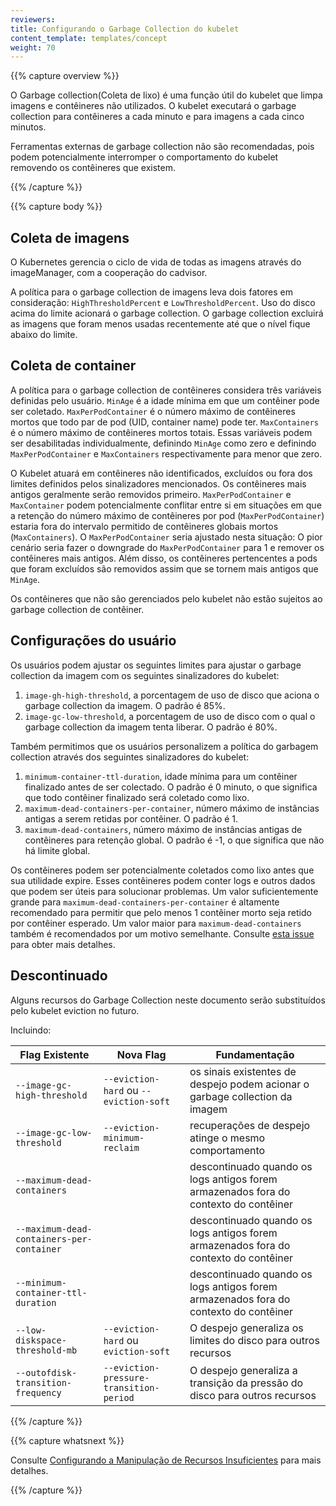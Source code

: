 ```yaml
---
reviewers:
title: Configurando o Garbage Collection do kubelet
content_template: templates/concept
weight: 70
---
```


{{% capture overview %}}

O Garbage collection(Coleta de lixo) é uma função útil do kubelet que limpa
imagens e contêineres não utilizados. O kubelet executará o garbage collection
para contêineres a cada minuto e para imagens a cada cinco minutos.

Ferramentas externas de garbage collection não são recomendadas, pois podem
potencialmente interromper o comportamento do kubelet removendo os contêineres
que existem.

{{% /capture %}}

{{% capture body %}}

## Coleta de imagens

O Kubernetes gerencia o ciclo de vida de todas as imagens através do
imageManager, com a cooperação do cadvisor.

A política para o garbage collection de imagens leva dois fatores em
consideração: `HighThresholdPercent` e `LowThresholdPercent`. Uso do disco acima
do limite acionará o garbage collection. O garbage collection excluirá as
imagens que foram menos usadas recentemente até que o nível fique abaixo do
limite.

## Coleta de container

A política para o garbage collection de contêineres considera três variáveis
definidas pelo usuário. `MinAge` é a idade mínima em que um contêiner pode ser
coletado. `MaxPerPodContainer` é o número máximo de contêineres mortos que todo
par de pod (UID, container name) pode ter. `MaxContainers` é o número máximo de
contêineres mortos totais. Essas variáveis podem ser desabilitadas
individualmente, definindo `MinAge` como zero e definindo `MaxPerPodContainer` e
`MaxContainers` respectivamente para menor que zero.

O Kubelet atuará em contêineres não identificados, excluídos ou fora dos limites
definidos pelos sinalizadores mencionados. Os contêineres mais antigos
geralmente serão removidos primeiro. `MaxPerPodContainer` e `MaxContainer` podem
potencialmente conflitar entre si em situações em que a retenção do número
máximo de contêineres por pod (`MaxPerPodContainer`) estaria fora do intervalo
permitido de contêineres globais mortos (`MaxContainers`). O
`MaxPerPodContainer` seria ajustado nesta situação: O pior cenário seria fazer o
downgrade do `MaxPerPodContainer` para 1 e remover os contêineres mais antigos.
Além disso, os contêineres pertencentes a pods que foram excluídos são removidos
assim que se tornem mais antigos que `MinAge`.

Os contêineres que não são gerenciados pelo kubelet não estão sujeitos ao
garbage collection de contêiner.

## Configurações do usuário

Os usuários podem ajustar os seguintes limites para ajustar o garbage collection
da imagem com os seguintes sinalizadores do kubelet:

1. `image-gh-high-threshold`, a porcentagem de uso de disco que aciona o garbage
   collection da imagem. O padrão é 85%.
2. `image-gc-low-threshold`, a porcentagem de uso de disco com o qual o garbage
   collection da imagem tenta liberar. O padrão é 80%.

Também permitimos que os usuários personalizem a política do garbagem collection
através dos seguintes sinalizadores do kubelet:

1. `minimum-container-ttl-duration`, idade mínima para um contêiner finalizado
   antes de ser colectado. O padrão é 0 minuto, o que significa que todo
   contêiner finalizado será coletado como lixo.
2. `maximum-dead-containers-per-container`, número máximo de instâncias antigas
   a serem retidas por contêiner. O padrão é 1.
3. `maximum-dead-containers`, número máximo de instâncias antigas de contêineres
   para retenção global. O padrão é -1, o que significa que não há limite
   global.

Os contêineres podem ser potencialmente coletados como lixo antes que sua
utilidade expire. Esses contêineres podem conter logs e outros dados que podem
ser úteis para solucionar problemas. Um valor suficientemente grande para
`maximum-dead-containers-per-container` é altamente recomendado para permitir
que pelo menos 1 contêiner morto seja retido por contêiner esperado. Um valor
maior para `maximum-dead-containers` também é recomendados por um motivo
semelhante. Consulte
[esta issue](https://github.com/kubernetes/kubernetes/issues/13287) para obter
mais detalhes.

## Descontinuado

Alguns recursos do Garbage Collection neste documento serão substituídos pelo
kubelet eviction no futuro.

Incluindo:

| Flag Existente                            | Nova Flag                               | Fundamentação                                                                        |
| ----------------------------------------- | --------------------------------------- | ------------------------------------------------------------------------------------ |
| `--image-gc-high-threshold`               | `--eviction-hard` ou `--eviction-soft`  | os sinais existentes de despejo podem acionar o garbage collection da imagem         |
| `--image-gc-low-threshold`                | `--eviction-minimum-reclaim`            | recuperações de despejo atinge o mesmo comportamento                                 |
| `--maximum-dead-containers`               |                                         | descontinuado quando os logs antigos forem armazenados fora do contexto do contêiner |
| `--maximum-dead-containers-per-container` |                                         | descontinuado quando os logs antigos forem armazenados fora do contexto do contêiner |
| `--minimum-container-ttl-duration`        |                                         | descontinuado quando os logs antigos forem armazenados fora do contexto do contêiner |
| `--low-diskspace-threshold-mb`            | `--eviction-hard` ou `eviction-soft`    | O despejo generaliza os limites do disco para outros recursos                        |
| `--outofdisk-transition-frequency`        | `--eviction-pressure-transition-period` | O despejo generaliza a transição da pressão do disco para outros recursos            |

{{% /capture %}}

{{% capture whatsnext %}}

Consulte
[Configurando a Manipulação de Recursos Insuficientes](/docs/tasks/administer-cluster/out-of-resource/)
para mais detalhes.

{{% /capture %}}
